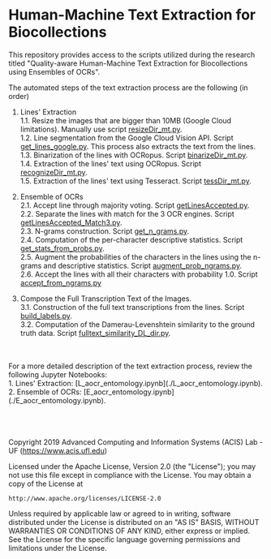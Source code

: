 # Human-Machine Text Extraction for Biocollections
This repository provides access to the scripts utilized during the research titled "Quality-aware Human-Machine Text Extraction for Biocollections using Ensembles of OCRs".

The automated steps of the text extraction process are the following (in order)
1. Lines' Extraction<br/>
1.1. Resize the images that are bigger than 10MB (Google Cloud limitations). Manually use script [resizeDir_mt.py](src/resizeDir_mt.py).<br/>
1.2. Line segmentation from the Google Cloud Vision API. Script [get_lines_google.py](src/get_lines_google.py). This process also extracts the text from the lines.<br/>
1.3. Binarization of the lines with OCRopus. Script [binarizeDir_mt.py](src/binarizeDir_mt.py).<br/>
1.4. Extraction of the lines' text using OCRopus. Script [recognizeDir_mt.py](src/recognizeDir_mt.py).<br/>
1.5. Extraction of the lines' text using Tesseract. Script [tessDir_mt.py](src/tessDir_mt.py).<br/>

2. Ensemble of OCRs<br/>
2.1. Accept line through majority voting. Script [getLinesAccepted.py](src/getLinesAccepted.py).<br/>
2.2. Separate the lines with match for the 3 OCR engines. Script [getLinesAccepted_Match3.py](src/getLinesAccepted_Match3.py).<br/>
2.3. N-grams construction. Script [get_n_grams.py](src/get_n_grams.py).<br/>
2.4. Computation of the per-character descriptive statistics. Script [get_stats_from_probs.py](src/get_stats_from_probs.py).<br/>
2.5. Augment the probabilities of the characters in the lines using the n-grams and descriptive statistics. Script [augment_prob_ngrams.py](src/augment_prob_ngrams.py).<br/>
2.6. Accept the lines with all their characters with probability 1.0. Script [accept_from_ngrams.py](src/accept_from_ngrams.py)<br/>

3. Compose the Full Transcription Text of the Images.<br/>
3.1. Construction of the full text transcriptions from the lines. Script [build_labels.py](src/build_labels.py).<br/>
3.2. Computation of the Damerau-Levenshtein similarity to the ground truth data. Script [fulltext_similarity_DL_dir.py](src/fulltext_similarity_DL_dir.py).<br/>
<br/>
<br/>
For a more detailed description of the text extraction process, review the following Jupyter Notebooks:<br/>
1. Lines' Extraction: [L_aocr_entomology.ipynb](./L_aocr_entomology.ipynb).<br/>
2. Ensemble of OCRs: [E_aocr_entomology.ipynb](./E_aocr_entomology.ipynb).<br/>
<br/><br/><br/>

Copyright 2019 Advanced Computing and Information Systems (ACIS) Lab - UF (https://www.acis.ufl.edu)

Licensed under the Apache License, Version 2.0 (the "License");
you may not use this file except in compliance with the License.
You may obtain a copy of the License at

    http://www.apache.org/licenses/LICENSE-2.0

Unless required by applicable law or agreed to in writing, software
distributed under the License is distributed on an "AS IS" BASIS,
WITHOUT WARRANTIES OR CONDITIONS OF ANY KIND, either express or implied.
See the License for the specific language governing permissions and
limitations under the License.